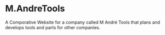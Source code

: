 # M.AndreTools
A Comporative Website for a company called M André Tools that plans and develops tools and parts for other companies.
